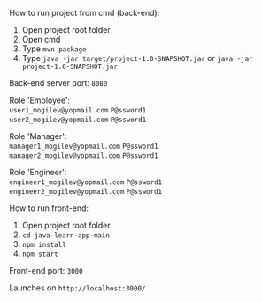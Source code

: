 How to run project from cmd (back-end):

1. Open project root folder
2. Open cmd
3. Type `mvn package`
4. Type `java -jar target/project-1.0-SNAPSHOT.jar` or `java -jar project-1.0-SNAPSHOT.jar`

Back-end server port: `8080`

Role 'Employee':\
`user1_mogilev@yopmail.com`
`P@ssword1`\
`user2_mogilev@yopmail.com`
`P@ssword1`

Role 'Manager':\
`manager1_mogilev@yopmail.com`
`P@ssword1`\
`manager2_mogilev@yopmail.com`
`P@ssword1`

Role 'Engineer':\
`engineer1_mogilev@yopmail.com`
`P@ssword1`\
`engineer2_mogilev@yopmail.com`
`P@ssword1`

How to run front-end:

1. Open project root folder
2. `cd java-learn-app-main`
3. `npm install`
4. `npm start`

Front-end port: `3000`

Launches on `http://localhost:3000/`
